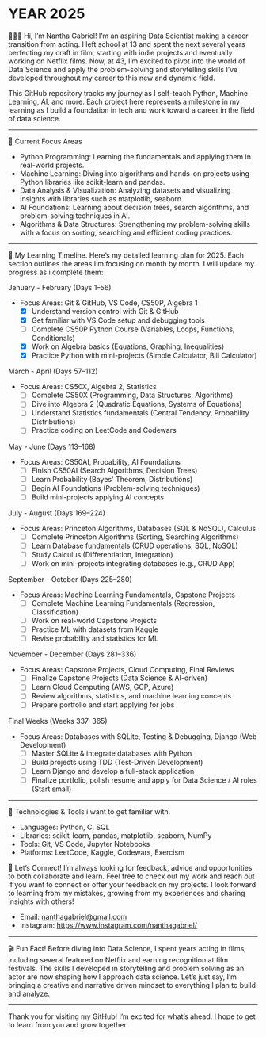 # YEAR 2025

🙋🏾‍♂️ Hi, I’m Nantha Gabriel! I’m an aspiring Data Scientist making a career transition from acting. I left school at 13 and spent the next several years perfecting my craft in film, starting with indie projects and eventually working on Netflix films. Now, at 43, I’m excited to pivot into the world of Data Science and apply the problem-solving and storytelling skills I’ve developed throughout my career to this new and dynamic field.

This GitHub repository tracks my journey as I self-teach Python, Machine Learning, AI, and more. Each project here represents a milestone in my learning as I build a foundation in tech and work toward a career in the field of data science.

---

🤖 Current Focus Areas
- Python Programming: Learning the fundamentals and applying them in real-world projects.
- Machine Learning: Diving into algorithms and hands-on projects using Python libraries like scikit-learn and pandas.
- Data Analysis & Visualization: Analyzing datasets and visualizing insights with libraries such as matplotlib, seaborn.
- AI Foundations: Learning about decision trees, search algorithms, and problem-solving techniques in AI.
- Algorithms & Data Structures: Strengthening my problem-solving skills with a focus on sorting, searching and efficient coding practices.

---

📅 My Learning Timeline. 
Here’s my detailed learning plan for 2025. Each section outlines the areas I’m focusing on month by month. I will update my progress as i complete them:

January - February (Days 1–56)
- Focus Areas: Git & GitHub, VS Code, CS50P, Algebra 1
  - [x] Understand version control with Git & GitHub
  - [x] Get familiar with VS Code setup and debugging tools
  - [ ] Complete CS50P Python Course (Variables, Loops, Functions, Conditionals)
  - [x] Work on Algebra basics (Equations, Graphing, Inequalities)
  - [x] Practice Python with mini-projects (Simple Calculator, Bill Calculator)

March - April (Days 57–112)
- Focus Areas: CS50X, Algebra 2, Statistics
  - [ ] Complete CS50X (Programming, Data Structures, Algorithms)
  - [ ] Dive into Algebra 2 (Quadratic Equations, Systems of Equations)
  - [ ] Understand Statistics fundamentals (Central Tendency, Probability Distributions)
  - [ ] Practice coding on LeetCode and Codewars

May - June (Days 113–168)
- Focus Areas: CS50AI, Probability, AI Foundations
  - [ ] Finish CS50AI (Search Algorithms, Decision Trees)
  - [ ] Learn Probability (Bayes' Theorem, Distributions)
  - [ ] Begin AI Foundations (Problem-solving techniques)
  - [ ] Build mini-projects applying AI concepts

July - August (Days 169–224)
- Focus Areas: Princeton Algorithms, Databases (SQL & NoSQL), Calculus
  - [ ] Complete Princeton Algorithms (Sorting, Searching Algorithms)
  - [ ] Learn Database fundamentals (CRUD operations, SQL, NoSQL)
  - [ ] Study Calculus (Differentiation, Integration)
  - [ ] Work on mini-projects integrating databases (e.g., CRUD App)

September - October (Days 225–280)
- Focus Areas: Machine Learning Fundamentals, Capstone Projects
  - [ ] Complete Machine Learning Fundamentals (Regression, Classification)
  - [ ] Work on real-world Capstone Projects
  - [ ] Practice ML with datasets from Kaggle
  - [ ] Revise probability and statistics for ML

November - December (Days 281–336)
- Focus Areas: Capstone Projects, Cloud Computing, Final Reviews
  - [ ] Finalize Capstone Projects (Data Science & AI-driven)
  - [ ] Learn Cloud Computing (AWS, GCP, Azure)
  - [ ] Review algorithms, statistics, and machine learning concepts
  - [ ] Prepare portfolio and start applying for jobs

Final Weeks (Weeks 337–365)
- Focus Areas: Databases with SQLite, Testing & Debugging, Django (Web Development)
  - [ ] Master SQLite & integrate databases with Python
  - [ ] Build projects using TDD (Test-Driven Development)
  - [ ] Learn Django and develop a full-stack application
  - [ ] Finalize portfolio, polish resume and apply for Data Science / AI roles (Start small)

---

🔧 Technologies & Tools i want to get familiar with.
- Languages: Python, C, SQL
- Libraries: scikit-learn, pandas, matplotlib, seaborn, NumPy
- Tools: Git, VS Code, Jupyter Notebooks
- Platforms: LeetCode, Kaggle, Codewars, Exercism

💬 Let’s Connect!
I’m always looking for feedback, advice and opportunities to both collaborate and learn. Feel free to check out my work and reach out if you want to connect or offer your feedback on my projects. I look forward to learning from my mistakes, growing from my experiences and sharing insights with others!

- Email: nanthagabriel@gmail.com
- Instagram: https://www.instagram.com/nanthagabriel/

---

🎬 Fun Fact!
Before diving into Data Science, I spent years acting in films, including several featured on Netflix and earning recognition at film festivals. The skills I developed in storytelling and problem solving as an actor are now shaping how I approach data science. Let’s just say, I’m bringing a creative and narrative driven mindset to everything I plan to build and analyze.

---

Thank you for visiting my GitHub! 
I’m excited for what’s ahead. 
I hope to get to learn from you and grow together.
